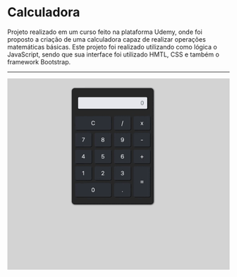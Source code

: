 # Calculadora
Projeto realizado em um curso feito na plataforma Udemy, onde foi proposto a criação de uma calculadora capaz de realizar operações matemáticas básicas. Este projeto foi realizado utilizando como lógica o JavaScript, sendo que sua interface foi utilizado HMTL, CSS e também o framework Bootstrap.

---

<img src="Gravação de Tela 2021-08-18 às 07.59.00.gif">

##
